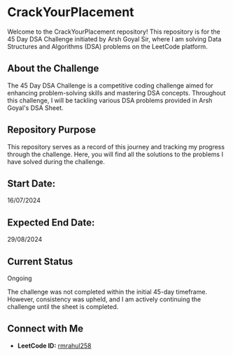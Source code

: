 # CrackYourPlacement

Welcome to the CrackYourPlacement repository! This repository is for the 45 Day DSA Challenge initiated by Arsh Goyal Sir, where I am solving Data Structures and Algorithms (DSA) problems on the LeetCode platform.

## About the Challenge

The 45 Day DSA Challenge is a competitive coding challenge aimed for enhancing problem-solving skills and mastering DSA concepts. Throughout this challenge, I will be tackling various DSA problems provided in Arsh Goyal's DSA Sheet.

## Repository Purpose

This repository serves as a record of this journey and tracking my progress through the challenge. Here, you will find all the solutions to the problems I have solved during the challenge.

## Start Date:

16/07/2024

## Expected End Date:

29/08/2024

## Current Status

Ongoing <p>
The challenge was not completed within the initial 45-day timeframe. However, consistency was upheld, and I am actively continuing the challenge until the sheet is completed.

## Connect with Me

- **LeetCode ID:** [rmrahul258](https://leetcode.com/u/rmrahul258/)
